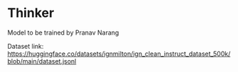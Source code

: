 # Thinker
Model to be trained by Pranav Narang

Dataset link: https://huggingface.co/datasets/ignmilton/ign_clean_instruct_dataset_500k/blob/main/dataset.jsonl
